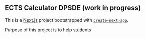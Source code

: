 <h2>ECTS Calculator DPSDE (work in progress)</h2>

This is a [Next.js](https://nextjs.org/) project bootstrapped with [`create-next-app`](https://github.com/vercel/next.js/tree/canary/packages/create-next-app).

Purpose of this project is to help students

